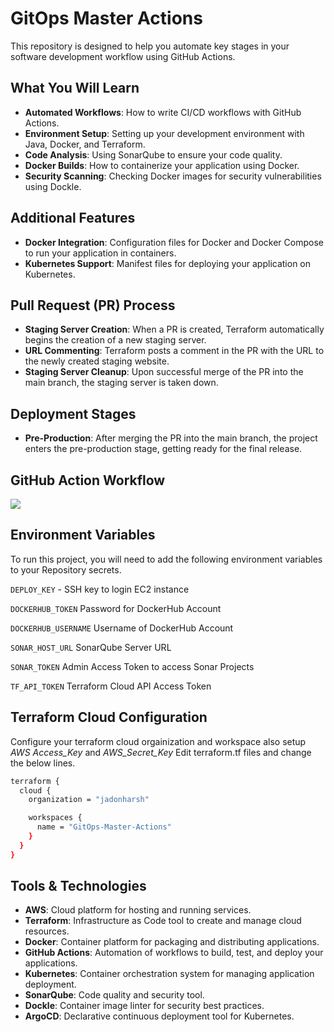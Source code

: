 
# GitOps Master Actions


This repository is designed to help you automate key stages in your software development workflow using GitHub Actions.

## What You Will Learn

- **Automated Workflows**: How to write CI/CD workflows with GitHub Actions.
- **Environment Setup**: Setting up your development environment with Java, Docker, and Terraform.
- **Code Analysis**: Using SonarQube to ensure your code quality.
- **Docker Builds**: How to containerize your application using Docker.
- **Security Scanning**: Checking Docker images for security vulnerabilities using Dockle.

## Additional Features

- **Docker Integration**: Configuration files for Docker and Docker Compose to run your application in containers.
- **Kubernetes Support**: Manifest files for deploying your application on Kubernetes.

## Pull Request (PR) Process

- **Staging Server Creation**: When a PR is created, Terraform automatically begins the creation of a new staging server.
- **URL Commenting**: Terraform posts a comment in the PR with the URL to the newly created staging website.
- **Staging Server Cleanup**: Upon successful merge of the PR into the main branch, the staging server is taken down.

## Deployment Stages

- **Pre-Production**: After merging the PR into the main branch, the project enters the pre-production stage, getting ready for the final release.
## GitHub Action Workflow

[![](https://app.eraser.io/workspace/9rtTg2KRfxOuTHf0KGEG/preview?elements=3jhk6CvThYdnmBvDh1iByw&type=embed)](https://app.eraser.io/workspace/9rtTg2KRfxOuTHf0KGEG?elements=3jhk6CvThYdnmBvDh1iByw)


## Environment Variables

To run this project, you will need to add the following environment variables to your Repository secrets.

`DEPLOY_KEY` - SSH key to login EC2 instance

`DOCKERHUB_TOKEN` Password for DockerHub Account

`DOCKERHUB_USERNAME` Username of DockerHub Account

`SONAR_HOST_URL` SonarQube Server URL

`SONAR_TOKEN` Admin Access Token to access Sonar Projects

`TF_API_TOKEN` Terraform Cloud API Access Token





## Terraform Cloud Configuration

Configure your terraform cloud orgainization and workspace also setup *AWS Access_Key* and *AWS_Secret_Key* Edit terraform.tf files and change the below lines.

```bash
terraform {
  cloud {
    organization = "jadonharsh"

    workspaces {
      name = "GitOps-Master-Actions"
    }
  }
}
```

## Tools & Technologies

- **AWS**: Cloud platform for hosting and running services.
- **Terraform**: Infrastructure as Code tool to create and manage cloud resources.
- **Docker**: Container platform for packaging and distributing applications.
- **GitHub Actions**: Automation of workflows to build, test, and deploy your applications.
- **Kubernetes**: Container orchestration system for managing application deployment.
- **SonarQube**: Code quality and security tool.
- **Dockle**: Container image linter for security best practices.
- **ArgoCD**: Declarative continuous deployment tool for Kubernetes.
